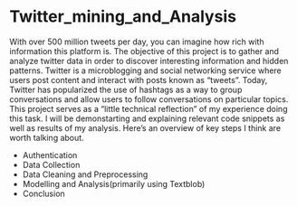 # Twitter_mining_and_Analysis
With over 500 million tweets per day, you can imagine how rich with information this platform is. The objective of this project is to gather and analyze twitter data in order to discover interesting information and hidden patterns. Twitter is a microblogging and social networking service where users post content and interact with posts known as “tweets”. Today, Twitter has popularized the use of hashtags as a way to group conversations and allow users to follow conversations on particular topics.
This project serves as a “little technical reflection” of my experience doing this task. I will be demonstarting and explaining relevant code snippets as well as results of my analysis. 
Here’s an overview of key steps I think are worth talking about.
- Authentication
- Data Collection
- Data Cleaning and Preprocessing
- Modelling and Analysis(primarily using Textblob)
- Conclusion
